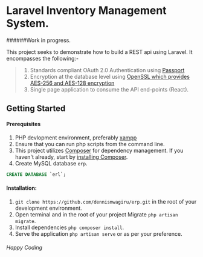 
Laravel Inventory Management System.
====================================

######Work in progress.

This project seeks to demonstrate how to build a REST api using Laravel. It encompasses the following:-

>1. Standards compliant OAuth 2.0 Authentication using [Passport](https://laravel.com/docs/5.8/passport)
>2. Encryption at the database level using [OpenSSL which provides AES-256 and AES-128 encryption](https://laravel.com/docs/5.8/encryption)
>3. Single page application to consume the API end-points (React).

Getting Started
---------------

#### Prerequisites
1. PHP devlopment environment, preferably [xampp](https://www.apachefriends.org/index.html) 
2. Ensure that you can run php scripts from the command line.
3. This project utilizes [Composer](http://getcomposer.org/) for dependency management. If you haven't already, start by [installing Composer](http://getcomposer.org/doc/00-intro.md).
4. Create MySQL database `erp`. 
```sql
CREATE DATABASE `erl`;
```

#### Installation:
1. `git clone https://github.com/dennismwagiru/erp.git` in the root of your development environment.
2. Open terminal and in the root of your project Migrate `php artisan migrate`.
3. Install dependencies `php composer install`.
4. Serve the application `php artisan serve` or as per your preference.

###### Happy Coding
